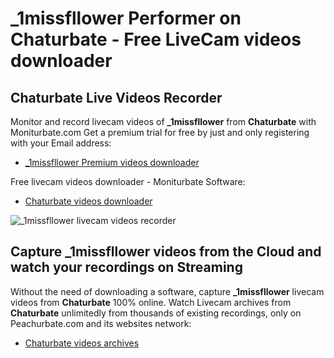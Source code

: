 # _1missfllower Performer on Chaturbate - Free LiveCam videos downloader

## Chaturbate Live Videos Recorder

Monitor and record livecam videos of **_1missfllower** from **Chaturbate** with Moniturbate.com
Get a premium trial for free by just and only registering with your Email address:
* [_1missfllower Premium videos downloader](https://moniturbate.com/request-demo-licence-key.html)

Free livecam videos downloader - Moniturbate Software:
* [Chaturbate videos downloader](https://moniturbate.com/moniturbate-download-software.html)

![_1missfllower livecam videos recorder](https://peachurnet.com/templates/moniturbate-software.png)


## Capture _1missfllower videos from the Cloud and watch your recordings on Streaming

Without the need of downloading a software, capture **_1missfllower** livecam videos from **Chaturbate** 100% online.
Watch Livecam archives from **Chaturbate** unlimitedly from thousands of existing recordings, only on Peachurbate.com and its websites network:
* [Chaturbate videos archives](https://peachurnet.com/)